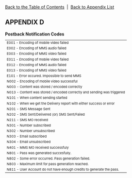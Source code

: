 <a href="/1.3/README.md">Back to the Table of Contents</a>&nbsp;&nbsp;|&nbsp;&nbsp;<a href="API_APPENDIX.md">Back to Appendix List</a>
<h2>APPENDIX D</h2>
<strong>Postback Notification Codes</strong>
<table class="toc" id="toc" style="font-size:11px;">
<tbody>
<tr>
<td>E001 - Encoding of mobile video failed</td>
</tr>
<tr>
<td>E002 - Encoding of MMS audio failed</td>
</tr>
<tr>
<td>E003 - Encoding of MMS video failed</td>
</tr>
<tr>
<td>E011 - Encoding of mobile video failed</td>
</tr>
<tr>
<td>E012 - Encoding of MMS audio failed</td>
</tr>
<tr>
<td>E013 - Encoding of MMS video failed</td>
</tr>
<tr>
<td>E101 - Error occured. Impossible to send MMS</td>
</tr>
<tr>
<td>N002 - Encoding of mobile video successful</td>
</tr>
<tr>
<td>N003 - Content was stored / encoded correctly</td>
</tr>
<tr>
<td>N013 - Content was stored / encoded correctly and sending was triggered</td>
</tr>
<tr>
<td>N101 - When content sending started</td>
</tr>
<tr>
<td>N102 - When we get the Delivery report with either success or error</td>
</tr>
<tr>
<td>N201 - SMS Message Sent</td>
</tr>
<tr>
<td>N202 - SMS Sent/Delivered (or) SMS Sent/Failed</td>
</tr>
<tr>
<td>N211 - SMS MO received</td>
</tr>
<tr>
<td>N301 - Number subscribed</td>
</tr>
<tr>
<td>N302 - Number unsubscribed</td>
</tr>
<tr>
<td>N303 - Email subscribed</td>
</tr>
<tr>
<td>N304 - Email unsubscribed</td>
</tr>
<tr>
<td>N401 - MMS MO received successfuly</td>
</tr>
<tr>
<td>N801 - Pass was generated succesfully.</td>
</tr>
<tr>
<td>N802 - Some error occurred. Pass generation failed.</td>
</tr>
<tr>
<td>N803 - Maximum limit for pass generation reached.</td>
</tr>
<tr>
<td>N811 - User Account do not have enough credits to generate the pass.</td>
</tr>
</tbody>
</table>
